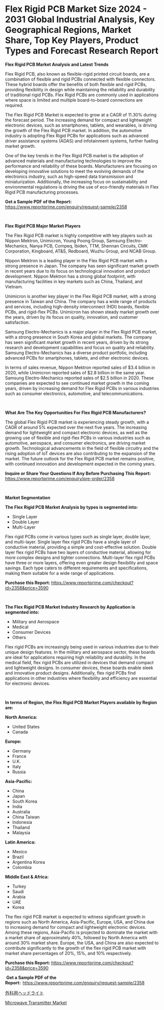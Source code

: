 <p><h1>Flex Rigid PCB Market Size 2024 - 2031 Global Industrial Analysis, Key Geographical Regions, Market Share, Top Key Players, Product Types and Forecast Research Report</h1></p><p><strong>Flex Rigid PCB Market Analysis and Latest Trends</strong></p>
<p><p>Flex Rigid PCB, also known as flexible-rigid printed circuit boards, are a combination of flexible and rigid PCBs connected with flexible connectors. These hybrid boards offer the benefits of both flexible and rigid PCBs, providing flexibility in design while maintaining the reliability and durability of traditional rigid PCBs. Flex Rigid PCBs are commonly used in applications where space is limited and multiple board-to-board connections are required.</p><p>The Flex Rigid PCB Market is expected to grow at a CAGR of 11.30% during the forecast period. The increasing demand for compact and lightweight electronic devices, such as smartphones, tablets, and wearables, is driving the growth of the Flex Rigid PCB market. In addition, the automotive industry is adopting Flex Rigid PCBs for applications such as advanced driver assistance systems (ADAS) and infotainment systems, further fueling market growth.</p><p>One of the key trends in the Flex Rigid PCB market is the adoption of advanced materials and manufacturing technologies to improve the performance and reliability of these boards. Manufacturers are focusing on developing innovative solutions to meet the evolving demands of the electronics industry, such as high-speed data transmission and miniaturization. Additionally, the increasing focus on sustainability and environmental regulations is driving the use of eco-friendly materials in Flex Rigid PCB manufacturing processes.</p></p>
<p><strong>Get a Sample PDF of the Report:&nbsp;</strong> <a href="https://www.reportprime.com/enquiry/request-sample/2358">https://www.reportprime.com/enquiry/request-sample/2358</a></p>
<p>&nbsp;</p>
<p><strong>Flex Rigid PCB Major Market Players</strong></p>
<p><p>The Flex Rigid PCB market is highly competitive with key players such as Nippon Mektron, Unimicron, Young Poong Group, Samsung Electro-Mechanics, Nanya PCB, Compeq, Ibiden, TTM, Shennan Circuits, CMK Corporation, Kingboard, AT&S, Redboard, Wuzhu Group, and NCAB Group. </p><p>Nippon Mektron is a leading player in the Flex Rigid PCB market with a strong presence in Japan. The company has seen significant market growth in recent years due to its focus on technological innovation and product development. Nippon Mektron has a strong global footprint, with manufacturing facilities in key markets such as China, Thailand, and Vietnam.</p><p>Unimicron is another key player in the Flex Rigid PCB market, with a strong presence in Taiwan and China. The company has a wide range of products and services, including high-density interconnect (HDI) boards, flexible PCBs, and rigid-flex PCBs. Unimicron has shown steady market growth over the years, driven by its focus on quality, innovation, and customer satisfaction.</p><p>Samsung Electro-Mechanics is a major player in the Flex Rigid PCB market, with a strong presence in South Korea and global markets. The company has seen significant market growth in recent years, driven by its strong research and development capabilities and focus on quality and reliability. Samsung Electro-Mechanics has a diverse product portfolio, including advanced PCBs for smartphones, tablets, and other electronic devices.</p><p>In terms of sales revenue, Nippon Mektron reported sales of $3.4 billion in 2020, while Unimicron reported sales of $2.8 billion in the same year. Samsung Electro-Mechanics reported sales of $2.5 billion in 2020. These companies are expected to see continued market growth in the coming years, driven by increasing demand for Flex Rigid PCBs in various industries such as consumer electronics, automotive, and telecommunications.</p></p>
<p>&nbsp;</p>
<p><strong>What Are The Key Opportunities For Flex Rigid PCB Manufacturers?</strong></p>
<p><p>The global Flex Rigid PCB market is experiencing steady growth, with a CAGR of around 5% expected over the next five years. The increasing demand for lightweight and compact electronic devices, as well as the growing use of flexible and rigid-flex PCBs in various industries such as automotive, aerospace, and consumer electronics, are driving market growth. Technological advancements in the field of flexible circuitry and the rising adoption of IoT devices are also contributing to the expansion of the market. The future outlook for the Flex Rigid PCB market remains positive, with continued innovation and development expected in the coming years.</p></p>
<p><strong>Inquire or Share Your Questions If Any Before Purchasing This Report:</strong> <a href="https://www.reportprime.com/enquiry/pre-order/2358">https://www.reportprime.com/enquiry/pre-order/2358</a></p>
<p>&nbsp;</p>
<p><strong>Market Segmentation</strong></p>
<p><strong>The Flex Rigid PCB Market Analysis by types is segmented into:</strong></p>
<p><ul><li>Single Layer</li><li>Double Layer</li><li>Multi-Layer</li></ul></p>
<p><p>Flex rigid PCBs come in various types such as single layer, double layer, and multi-layer. Single layer flex rigid PCBs have a single layer of conductive material, providing a simple and cost-effective solution. Double layer flex rigid PCBs have two layers of conductive material, allowing for more complex designs and tighter connections. Multi-layer flex rigid PCBs have three or more layers, offering even greater design flexibility and space savings. Each type caters to different requirements and specifications, making them suitable for a wide range of applications.</p></p>
<p><strong>Purchase this Report:&nbsp;</strong><a href="https://www.reportprime.com/checkout?id=2358&price=3590">https://www.reportprime.com/checkout?id=2358&price=3590</a></p>
<p>&nbsp;</p>
<p><strong>The Flex Rigid PCB Market Industry Research by Application is segmented into:</strong></p>
<p><ul><li>Military and Aerospace</li><li>Medical</li><li>Consumer Devices</li><li>Others</li></ul></p>
<p><p>Flex rigid PCBs are increasingly being used in various industries due to their unique design features. In the military and aerospace sector, these boards are ideal for applications requiring high reliability and durability. In the medical field, flex rigid PCBs are utilized in devices that demand compact and lightweight designs. In consumer devices, these boards enable sleek and innovative product designs. Additionally, flex rigid PCBs find applications in other industries where flexibility and efficiency are essential for electronic devices.</p></p>
<p>&nbsp;</p>
<p><strong>In terms of Region, the Flex Rigid PCB Market Players available by Region are:</strong></p>
<p>
    <p> <strong> North America: </strong>
        <ul>
            <li>United States</li>
            <li>Canada</li>
        </ul>
        </p> 
    <p> <strong> Europe: </strong>
        <ul>
            <li>Germany</li>
            <li>France</li>
            <li>U.K.</li>
            <li>Italy</li>
            <li>Russia</li>
        </ul>
        </p> 
    <p> <strong> Asia-Pacific: </strong>
        <ul>
            <li>China</li>
            <li>Japan</li>
            <li>South Korea</li>
            <li>India</li>
            <li>Australia</li>
            <li>China Taiwan</li>
            <li>Indonesia</li>
            <li>Thailand</li>
            <li>Malaysia</li>
        </ul>
        </p> 
    <p> <strong> Latin America: </strong>
        <ul>
            <li>Mexico</li>
            <li>Brazil</li>
            <li>Argentina Korea</li>
            <li>Colombia</li>
        </ul>
        </p> 
    <p> <strong> Middle East & Africa: </strong>
        <ul>
            <li>Turkey</li>
            <li>Saudi</li>
            <li>Arabia</li>
            <li>UAE</li>
            <li>Korea</li>
        </ul>
    </p>
    </p>
<p><p>The flex rigid PCB market is expected to witness significant growth in regions such as North America, Asia-Pacific, Europe, USA, and China due to increasing demand for compact and lightweight electronic devices. Among these regions, Asia-Pacific is projected to dominate the market with a market share of approximately 40%, followed by North America with around 30% market share. Europe, the USA, and China are also expected to contribute significantly to the growth of the flex rigid PCB market with market share percentages of 20%, 15%, and 10% respectively.</p></p>
<p><strong>Purchase this Report: </strong><a href="https://www.reportprime.com/checkout?id=2358&price=3590">https://www.reportprime.com/checkout?id=2358&price=3590</a></p>
<p>&nbsp;<strong>Get a Sample PDF of the Report:&nbsp;&nbsp;</strong><a href="https://www.reportprime.com/enquiry/request-sample/2358">https://www.reportprime.com/enquiry/request-sample/2358</a></p>
<p><strong></strong></p>
<p><p><a href="https://github.com/oqxogxyvqe90775/Market-Research-Report-List-1/blob/main/666214211418.md">外科用ヘッドライト</a></p><p><a href="https://github.com/RoccoManning/Market-Research-Report-List-4/blob/main/microwave-transmitter-market.md">Microwave Transmitter Market</a></p></p>
